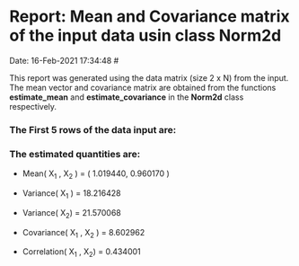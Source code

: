 # Report: Mean and Covariance matrix of the input data usin class Norm2d 

Date:                                                       16-Feb-2021 17:34:48  #

This report was generated using the data matrix (size 2 x N) from the input. The mean vector and covariance matrix are obtained from the functions **estimate_mean** and **estimate_covariance** in the **Norm2d** class respectively.
### The First 5 rows of the data input are:
### The estimated quantities are:
- Mean( X<sub>1</sub> , X<sub>2</sub> ) = ( 1.019440, 0.960170 )
- Variance( X<sub>1</sub> ) = 18.216428 

- Variance( X<sub>2</sub>) = 21.570068 

- Covariance( X<sub>1</sub> , X<sub>2</sub> ) = 8.602962 

- Correlation( X<sub>1</sub> , X<sub>2</sub>) = 0.434001 
